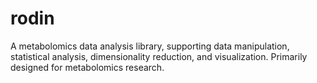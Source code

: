 # rodin
A metabolomics data analysis library, supporting data manipulation, statistical analysis, dimensionality reduction, and visualization. Primarily designed for metabolomics research.
